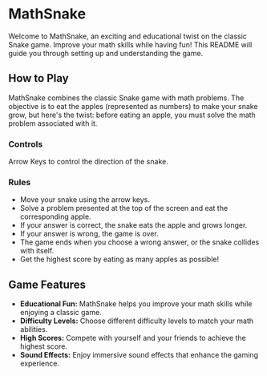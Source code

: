 # MathSnake
Welcome to MathSnake, an exciting and educational twist on the classic Snake game. Improve your math skills while having fun! This README will guide you through setting up and understanding the game.

## How to Play
MathSnake combines the classic Snake game with math problems. The objective is to eat the apples (represented as numbers) to make your snake grow, but here's the twist: before eating an apple, you must solve the math problem associated with it.

### Controls
Arrow Keys to control the direction of the snake.

### Rules
- Move your snake using the arrow keys.
- Solve a problem presented at the top of the screen and eat the corresponding apple.
- If your answer is correct, the snake eats the apple and grows longer.
- If your answer is wrong, the game is over.
- The game ends when you choose a wrong answer, or the snake collides with itself.
- Get the highest score by eating as many apples as possible!

## Game Features
- **Educational Fun:** MathSnake helps you improve your math skills while enjoying a classic game.
- **Difficulty Levels:** Choose different difficulty levels to match your math abilities.
- **High Scores:** Compete with yourself and your friends to achieve the highest score.
- **Sound Effects:** Enjoy immersive sound effects that enhance the gaming experience.
